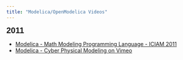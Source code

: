 ```yaml
---
title: "Modelica/OpenModelica Videos"
---
```

<p><strong><span style="font-size: 16.0pt; font-family: Helvetica;">2011</span></strong></p>
<ul>
<li><a href="/images/videos/Modelica-Math-Modeling-Programming-Language-ICIAM2011.mp4" target="_blank">Modelica - Math Modeling Programming Language - ICIAM 2011</a></li>
<li><a href="/images/videos/Modelica-Cyber-Physical-Modeling-on-Vimeo.mp4" target="_blank">Modelica - Cyber Physical Modeling on Vimeo</a></li>
</ul>